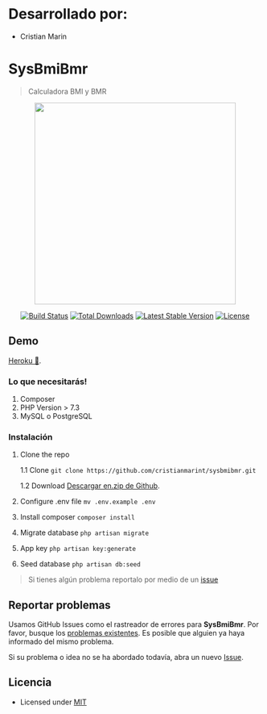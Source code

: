 # Desarrollado por:

- Cristian Marin


# SysBmiBmr 
> Calculadora BMI y BMR
<p align="center"><a href="https://laravel.com" target="_blank"><img src="https://raw.githubusercontent.com/laravel/art/master/logo-lockup/5%20SVG/2%20CMYK/1%20Full%20Color/laravel-logolockup-cmyk-red.svg" width="400"></a></p>

<p align="center">
<a href="https://travis-ci.org/laravel/framework"><img src="https://travis-ci.org/laravel/framework.svg" alt="Build Status"></a>
<a href="https://packagist.org/packages/laravel/framework"><img src="https://img.shields.io/packagist/dt/laravel/framework" alt="Total Downloads"></a>
<a href="https://packagist.org/packages/laravel/framework"><img src="https://img.shields.io/packagist/v/laravel/framework" alt="Latest Stable Version"></a>
<a href="https://packagist.org/packages/laravel/framework"><img src="https://img.shields.io/packagist/l/laravel/framework" alt="License"></a>
</p>

## Demo
[Heroku 🚀](https://sysbmibmr.herokuapp.com/).

### Lo que necesitarás!
1.  Composer
2.  PHP Version > 7.3
3.  MySQL o PostgreSQL
  
### Instalación

1. Clone the repo

    1.1 Clone
    `git clone https://github.com/cristianmarint/sysbmibmr.git`

    1.2 Download
    [Descargar en.zip de Github](https://github.com/cristianmarint/SysBmiBmr/archive/master.zip).

3. Configure .env file
`mv .env.example .env`

4. Install composer
`composer install`

5.  Migrate database
`php artisan migrate`

6.  App key
`php artisan key:generate`

7. Seed database
`php artisan db:seed`


> Si tienes algún problema reportalo por medio de un [ issue](https://github.com/cristianmarint/sysbmibmr/issues)

## Reportar problemas

Usamos GitHub Issues como el rastreador de errores para **SysBmiBmr**. Por favor, busque los [problemas existentes](https://github.com/cristianmarint/SysBmiBmr/issues). Es posible que alguien ya haya informado del mismo problema.

Si su problema o idea no se ha abordado todavía, abra un nuevo [Issue](https://github.com/cristianmarint/SysBmiBmr/issues/new).
 

## Licencia

- Licensed under [MIT](https://github.com/cristianmarint/SysBmiBmr/blob/master/LICENSE)
